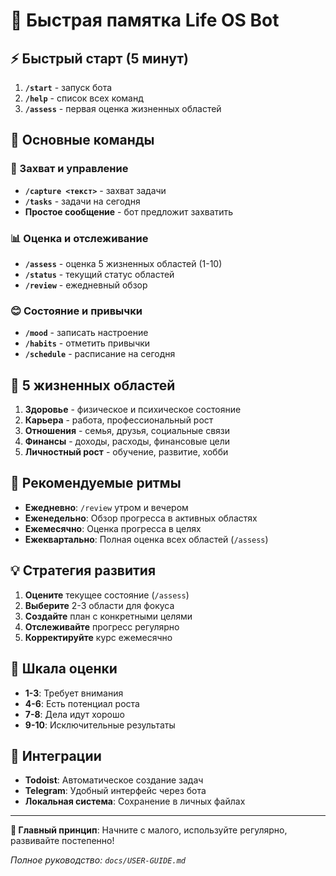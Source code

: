 # 🚀 Быстрая памятка Life OS Bot

## ⚡ Быстрый старт (5 минут)

1. **`/start`** - запуск бота
2. **`/help`** - список всех команд  
3. **`/assess`** - первая оценка жизненных областей

## 📱 Основные команды

### 🎯 Захват и управление
- **`/capture <текст>`** - захват задачи
- **`/tasks`** - задачи на сегодня
- **Простое сообщение** - бот предложит захватить

### 📊 Оценка и отслеживание
- **`/assess`** - оценка 5 жизненных областей (1-10)
- **`/status`** - текущий статус областей
- **`/review`** - ежедневный обзор

### 😊 Состояние и привычки
- **`/mood`** - записать настроение
- **`/habits`** - отметить привычки
- **`/schedule`** - расписание на сегодня

## 🎯 5 жизненных областей

1. **Здоровье** - физическое и психическое состояние
2. **Карьера** - работа, профессиональный рост
3. **Отношения** - семья, друзья, социальные связи
4. **Финансы** - доходы, расходы, финансовые цели
5. **Личностный рост** - обучение, развитие, хобби

## 📅 Рекомендуемые ритмы

- **Ежедневно**: `/review` утром и вечером
- **Еженедельно**: Обзор прогресса в активных областях
- **Ежемесячно**: Оценка прогресса в целях
- **Ежеквартально**: Полная оценка всех областей (`/assess`)

## 💡 Стратегия развития

1. **Оцените** текущее состояние (`/assess`)
2. **Выберите** 2-3 области для фокуса
3. **Создайте** план с конкретными целями
4. **Отслеживайте** прогресс регулярно
5. **Корректируйте** курс ежемесячно

## 🎯 Шкала оценки

- **1-3**: Требует внимания
- **4-6**: Есть потенциал роста
- **7-8**: Дела идут хорошо
- **9-10**: Исключительные результаты

## 🔗 Интеграции

- **Todoist**: Автоматическое создание задач
- **Telegram**: Удобный интерфейс через бота
- **Локальная система**: Сохранение в личных файлах

---

**🎯 Главный принцип**: Начните с малого, используйте регулярно, развивайте постепенно!

*Полное руководство: `docs/USER-GUIDE.md`* 